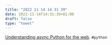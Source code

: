 ```yaml
---
title: "2022 11 14 14 31 39"
date: 2022-11-14T14:31:39+01:00
draft: false
type: "tweet"
---
```

[Understanding async Python for the web](https://www.b-list.org/weblog/2022/aug/16/async/). `#python`
